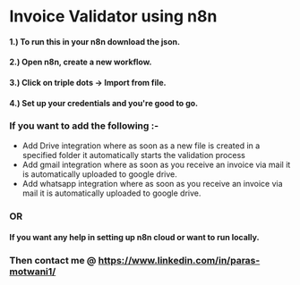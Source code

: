 # Invoice Validator using n8n

#### 1.) To run this in your n8n download the json.
#### 2.) Open n8n, create a new workflow.
#### 3.) Click on triple dots -> Import from file.
#### 4.) Set up your credentials and you're good to go.

### If you want to add the following :-
- Add Drive integration where as soon as a new file is created in a specified folder it automatically starts the validation process
- Add gmail integration where as soon as you receive an invoice via mail it is automatically uploaded to google drive.
- Add whatsapp integration where as soon as you receive an invoice via mail it is automatically uploaded to google drive.
### OR
#### If you want any help in setting up n8n cloud or want to run locally.
### Then contact me @ https://www.linkedin.com/in/paras-motwani1/

